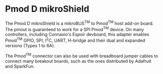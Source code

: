 # Pmod D mikroShield
The Pmod D mikroShield is a mikroBUS<sup>TM</sup> to Pmod<sup>TM</sup> host add-on board. The pinout is guaranteed to work for a SPI Pmod<sup>TM</sup> device. On many controllers, including Connaxio's Espoir devboard, this adapter enables Pmod<sup>TM</sup> GPIO, SPI, I<sup>2</sup>C, UART, H-bridge and their dual and expanded versions (Types 1 to 6A).

The Pmod<sup>TM</sup> connector can also be used with breadboard jumper cables to connect many breakout boards, such as the ones distributed by Adafruit and SparkFun.

